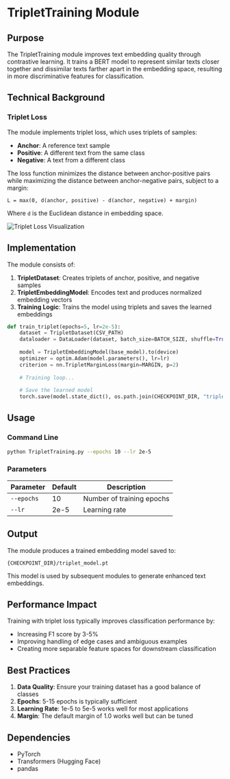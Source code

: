 # TripletTraining Module

## Purpose

The TripletTraining module improves text embedding quality through contrastive learning. It trains a BERT model to represent similar texts closer together and dissimilar texts farther apart in the embedding space, resulting in more discriminative features for classification.

## Technical Background

### Triplet Loss

The module implements triplet loss, which uses triplets of samples:
- **Anchor**: A reference text sample
- **Positive**: A different text from the same class
- **Negative**: A text from a different class

The loss function minimizes the distance between anchor-positive pairs while maximizing the distance between anchor-negative pairs, subject to a margin:

```
L = max(0, d(anchor, positive) - d(anchor, negative) + margin)
```

Where `d` is the Euclidean distance in embedding space.

![Triplet Loss Visualization](uploads/triplet_loss.png)

## Implementation

The module consists of:

1. **TripletDataset**: Creates triplets of anchor, positive, and negative samples
2. **TripletEmbeddingModel**: Encodes text and produces normalized embedding vectors
3. **Training Logic**: Trains the model using triplets and saves the learned embeddings

```python
def train_triplet(epochs=5, lr=2e-5):
    dataset = TripletDataset(CSV_PATH)
    dataloader = DataLoader(dataset, batch_size=BATCH_SIZE, shuffle=True, collate_fn=collate_fn)
    
    model = TripletEmbeddingModel(base_model).to(device)
    optimizer = optim.Adam(model.parameters(), lr=lr)
    criterion = nn.TripletMarginLoss(margin=MARGIN, p=2)
    
    # Training loop...
    
    # Save the learned model
    torch.save(model.state_dict(), os.path.join(CHECKPOINT_DIR, "triplet_model.pt"))
```

## Usage

### Command Line

```bash
python TripletTraining.py --epochs 10 --lr 2e-5
```

### Parameters

| Parameter | Default | Description |
|-----------|---------|-------------|
| `--epochs` | 10 | Number of training epochs |
| `--lr` | 2e-5 | Learning rate |

## Output

The module produces a trained embedding model saved to:
```
{CHECKPOINT_DIR}/triplet_model.pt
```

This model is used by subsequent modules to generate enhanced text embeddings.

## Performance Impact

Training with triplet loss typically improves classification performance by:
- Increasing F1 score by 3-5%
- Improving handling of edge cases and ambiguous examples
- Creating more separable feature spaces for downstream classification

## Best Practices

1. **Data Quality**: Ensure your training dataset has a good balance of classes
2. **Epochs**: 5-15 epochs is typically sufficient
3. **Learning Rate**: 1e-5 to 5e-5 works well for most applications
4. **Margin**: The default margin of 1.0 works well but can be tuned

## Dependencies

- PyTorch
- Transformers (Hugging Face)
- pandas
